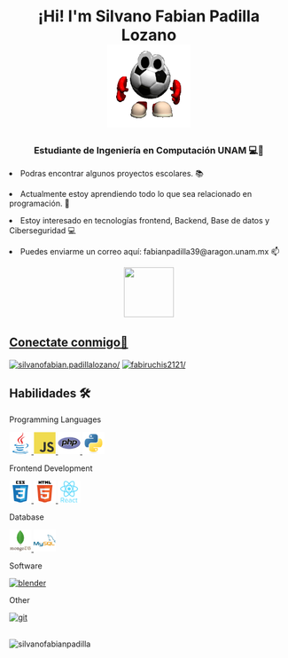 <h1 align="center">¡Hi! I'm Silvano Fabian Padilla Lozano <a> <br> <img aling="left" width="150" heigth="150"
src="https://github.com/SilvanoFabianPadilla/SilvanoFabianPadilla/blob/41405c889be3d40f1bb77f10c4450e6d5cf3e43c/hola.gif" /></a></h1>

<h3 align="center">Estudiante de Ingeniería en Computación UNAM 💻💙</h3>
<p> <li> Podras encontrar algunos proyectos escolares. 📚 <p>
<p> <li> Actualmente estoy aprendiendo todo lo que sea relacionado en programación. 🚀 <p>
<p> <li> Estoy interesado en tecnologías frontend, Backend, Base de datos y Ciberseguridad 💻<p>
<p> <li> Puedes enviarme un correo aquí: fabianpadilla39@aragon.unam.mx 📫<p>

<div align="center">
<a href="https://www.credly.com/badges/e80e5734-3fb7-49c7-9cb6-3aa185800df7/public_url" target="_blank"><img aling="center" width="90" height="90" src="https://github.com/fabian2121/Fabian-Padilla/blob/e1dc930368e83ad781e76686e383fa9f04aaec21/python-essentials-1.1.png"> 
</div>
  
## Conectate conmigo📱
<p align="left">
<a href="https://fb.com/silvanofabian.padillalozano/" target="blank"><img align="center" src="https://raw.githubusercontent.com/rahuldkjain/github-profile-readme-generator/master/src/images/icons/Social/facebook.svg" alt="silvanofabian.padillalozano/" height="30" width="40" /></a>
<a href="https://instagram.com/fabiruchis2121/" target="blank"><img align="center" src="https://raw.githubusercontent.com/rahuldkjain/github-profile-readme-generator/master/src/images/icons/Social/instagram.svg" alt="fabiruchis2121/" height="30" width="40" /></a>
</p>

## Habilidades 🛠 
<p>Programming Languages</p>
  
<p align="left"> <a href="https://www.java.com" target="_blank" rel="noreferrer"> <img src="https://raw.githubusercontent.com/devicons/devicon/master/icons/java/java-original.svg" alt="java" width="40" height="40"/> </a> <a href="https://developer.mozilla.org/en-US/docs/Web/JavaScript" target="_blank" rel="noreferrer"> <img src="https://raw.githubusercontent.com/devicons/devicon/master/icons/javascript/javascript-original.svg" alt="javascript" width="40" height="40"/> </a> <a href="https://www.php.net" target="_blank" rel="noreferrer"> <img src="https://raw.githubusercontent.com/devicons/devicon/master/icons/php/php-original.svg" alt="php" width="40" height="40"/> </a> <a href="https://www.python.org" target="_blank" rel="noreferrer"> <img src="https://raw.githubusercontent.com/devicons/devicon/master/icons/python/python-original.svg" alt="python" width="40" height="40"/> </a> </p>
 
<p>Frontend Development</p>
 
<p align="left"> <a href="https://www.w3schools.com/css/" target="_blank" rel="noreferrer"> <img src="https://raw.githubusercontent.com/devicons/devicon/master/icons/css3/css3-original-wordmark.svg" alt="css3" width="40" height="40"/> </a> <a href="https://www.w3.org/html/" target="_blank" rel="noreferrer"> <img src="https://raw.githubusercontent.com/devicons/devicon/master/icons/html5/html5-original-wordmark.svg" alt="html5" width="40" height="40"/> </a> <a href="https://reactjs.org/" target="_blank" rel="noreferrer"> <img src="https://raw.githubusercontent.com/devicons/devicon/master/icons/react/react-original-wordmark.svg" alt="react" width="40" height="40"/> </a> </p>
    
<p>Database</p>
  
<p align="left"> <a href="https://www.mongodb.com/" target="_blank" rel="noreferrer"> <img src="https://raw.githubusercontent.com/devicons/devicon/master/icons/mongodb/mongodb-original-wordmark.svg" alt="mongodb" width="40" height="40"/> </a> <a href="https://www.mysql.com/" target="_blank" rel="noreferrer"> <img src="https://raw.githubusercontent.com/devicons/devicon/master/icons/mysql/mysql-original-wordmark.svg" alt="mysql" width="40" height="40"/> </a> </p>

<p>Software</p>
  
<p align="left"> <a href="https://www.blender.org/" target="_blank" rel="noreferrer"> <img src="https://download.blender.org/branding/community/blender_community_badge_white.svg" alt="blender" width="40" height="40"/> </a> </p>
  
<p>Other</p>
<p align="left"> <a href="https://git-scm.com/" target="_blank" rel="noreferrer"> <img src="https://www.vectorlogo.zone/logos/git-scm/git-scm-icon.svg" alt="git" width="40" height="40"/> </a> </p>
 
## 
  
<p><img align="center" src="https://github-readme-stats.vercel.app/api?username=silvanofabianpadilla&show_icons=true&theme=tokyonight&locale=en" alt="silvanofabianpadilla" /></p>
  
  
